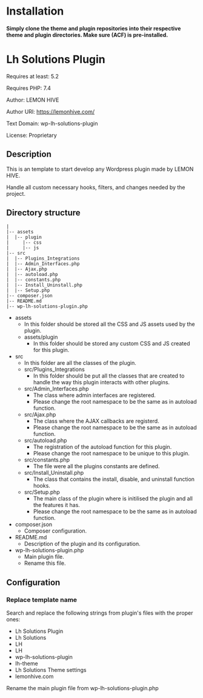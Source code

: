 <h1>Installation</h1>
<h4>Simply clone the theme and plugin repositories into their respective theme and plugin directories. Make sure (ACF) is pre-installed.</h4>







# Lh Solutions Plugin #

Requires at least: 5.2

Requires PHP:      7.4

Author:            LEMON HIVE

Author URI:        https://lemonhive.com/

Text Domain:       wp-lh-solutions-plugin

License:           Proprietary

## Description ##

This is an template to start develop any Wordpress plugin made by LEMON HIVE.

Handle all custom necessary hooks, filters, and changes needed by the project.

## Directory structure ##

```
|
|-- assets
|  |-- plugin
|     |-- css
|     |-- js
|-- src
|  |-- Plugins_Integrations
|  |-- Admin_Interfaces.php
|  |-- Ajax.php
|  |-- autoload.php
|  |-- constants.php
|  |-- Install_Uninstall.php
|  |-- Setup.php
|-- composer.json
|-- README.md
|-- wp-lh-solutions-plugin.php
```

* assets
  * In this folder should be stored all the CSS and JS assets used by the plugin.
  * assets/plugin
    * In this folder should be stored any custom CSS and JS created for this plugin.
* src
  * In this folder are all the classes of the plugin.
  * src/Plugins_Integrations
    * In this folder should be put all the classes that are created to handle the way this plugin interacts with other plugins.
  * src/Admin_Interfaces.php
    * The class where admin interfaces are registered.
    * Please change the root namespace to be the same as in autoload function.
  * src/Ajax.php
    * The class where the AJAX callbacks are registerd.
    * Please change the root namespace to be the same as in autoload function.
  * src/autoload.php
    * The registration of the autoload function for this plugin.
    * Please change the root namespace to be unique to this plugin.
  * src/constants.php
    * The file were all the plugins constants are defined.
  * src/Install_Uninstall.php
    * The class that contains the install, disable, and uninstall function hooks.
  * src/Setup.php
    * The main class of the plugin where is initilised the plugin and all the features it has.
    * Please change the root namespace to be the same as in autoload function.
* composer.json
  * Composer configuration.
* README.md
  * Description of the plugin and its configuration.
* wp-lh-solutions-plugin.php
  * Main plugin file.
  * Rename this file.

## Configuration ##

### Replace template name ###

Search and replace the following strings from plugin's files with the proper ones:
* Lh Solutions Plugin
* Lh Solutions
* LH
* LH
* wp-lh-solutions-plugin
* lh-theme
* Lh Solutions Theme settings
* lemonhive.com

Rename the main plugin file from wp-lh-solutions-plugin.php
